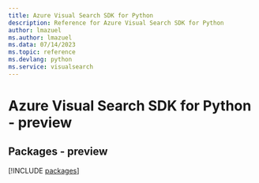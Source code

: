 ```yaml
---
title: Azure Visual Search SDK for Python
description: Reference for Azure Visual Search SDK for Python
author: lmazuel
ms.author: lmazuel
ms.data: 07/14/2023
ms.topic: reference
ms.devlang: python
ms.service: visualsearch
---
```

# Azure Visual Search SDK for Python - preview
## Packages - preview
[!INCLUDE [packages](visual-search-index.md)]